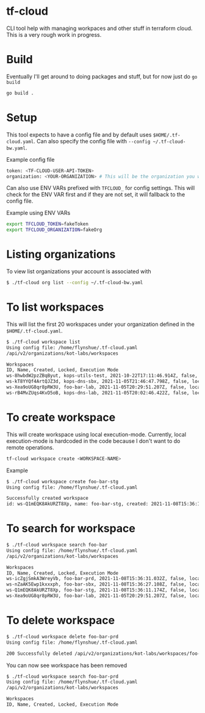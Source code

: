 # tf-cloud
CLI tool help with managing workpaces and other stuff in terraform cloud.  This is a very rough work in progress.

# Build
Eventually I'll get around to doing packages and stuff, but for now just do `go build`
```bash
go build .
```

# Setup
This tool expects to have a config file and by default uses `$HOME/.tf-cloud.yaml`. Can also specify the config file with `--config ~/.tf-cloud-bw.yaml`.

Example config file
```bash
token: <TF-CLOUD-USER-API-TOKEN>
organization: <YOUR-ORGANIZATION> # This will be the organization you want use when working with workspaces
```

Can also use ENV VARs prefixed with `TFCLOUD_` for config settings. This will check for the ENV VAR first and if they are not set, it will fallback to the config file.

Example using ENV VARs
```bash
export TFCLOUD_TOKEN=fakeToken
export TFCLOUD_ORGANIZATION=fakeOrg
```

# Listing organizations
To view list organizations your account is associated with
```bash
$ ./tf-cloud org list --config ~/.tf-cloud-bw.yaml
```

# To list workspaces
This will list the first 20 workspaces under your organization defined in the `$HOME/.tf-cloud.yaml`.

```bash
$ ./tf-cloud workspace list
Using config file: /home/flynshue/.tf-cloud.yaml
/api/v2/organizations/kot-labs/workspaces

Workspaces
ID, Name, Created, Locked, Execution Mode
ws-8hwbdW2pzZBqByut, kops-utils-test, 2021-10-22T17:11:46.914Z, false, local
ws-kT8YYQf4ArtQJZ3d, kops-dns-sbx, 2021-11-05T21:46:47.798Z, false, local
ws-Xea9oUG8qr8pRW3U, foo-bar-lab, 2021-11-05T20:29:51.207Z, false, local
ws-rB4MvZUqs4KvD5oB, kops-dns-lab, 2021-11-05T20:02:46.422Z, false, local
```

# To create workspace
This will create workspace using local execution-mode. Currently, local execution-mode is hardcoded in the code because I don't want to do remote operations.
```bash
tf-cloud workspace create <WORKSPACE-NAME>
```
Example
```bash
$ ./tf-cloud workspace create foo-bar-stg
Using config file: /home/flynshue/.tf-cloud.yaml

Successfully created workspace
id: ws-Q1mEQK8AkURZT8Xp, name: foo-bar-stg, created: 2021-11-08T15:36:11.174Z, locked: false, execution-mode: local
```

# To search for workspace
```bash
$ ./tf-cloud workspace search foo-bar
Using config file: /home/flynshue/.tf-cloud.yaml
/api/v2/organizations/kot-labs/workspaces

Workspaces
ID, Name, Created, Locked, Execution Mode
ws-icZgjSmkA3WreyVb, foo-bar-prd, 2021-11-08T15:36:31.032Z, false, local
ws-nZaAK5Ewp1kxxxph, foo-bar-sbx, 2021-11-08T15:36:27.108Z, false, local
ws-Q1mEQK8AkURZT8Xp, foo-bar-stg, 2021-11-08T15:36:11.174Z, false, local
ws-Xea9oUG8qr8pRW3U, foo-bar-lab, 2021-11-05T20:29:51.207Z, false, local
```

# To delete workspace
```bash
$ ./tf-cloud workspace delete foo-bar-prd
Using config file: /home/flynshue/.tf-cloud.yaml

200 Successfully deleted /api/v2/organizations/kot-labs/workspaces/foo-bar-prd
```

You can now see workspace has been removed
```bash
$ ./tf-cloud workspace search foo-bar-prd
Using config file: /home/flynshue/.tf-cloud.yaml
/api/v2/organizations/kot-labs/workspaces

Workspaces
ID, Name, Created, Locked, Execution Mode
```